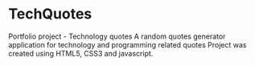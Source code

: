 # TechQuotes
Portfolio project - Technology quotes
A random quotes generator application for technology and programming related quotes
Project was created using HTML5, CSS3 and javascript.
